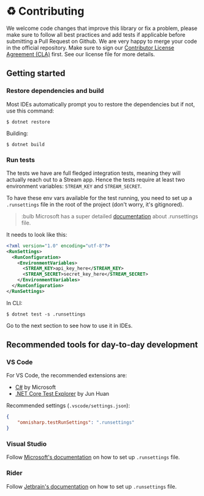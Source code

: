 # :recycle: Contributing

We welcome code changes that improve this library or fix a problem, please make sure to follow all best practices and add tests if applicable before submitting a Pull Request on Github. We are very happy to merge your code in the official repository. Make sure to sign our [Contributor License Agreement (CLA)](https://docs.google.com/forms/d/e/1FAIpQLScFKsKkAJI7mhCr7K9rEIOpqIDThrWxuvxnwUq2XkHyG154vQ/viewform) first. See our license file for more details.

## Getting started

### Restore dependencies and build

Most IDEs automatically prompt you to restore the dependencies but if not, use this command:

```shell
$ dotnet restore
```

Building:

```shell
$ dotnet build
```

### Run tests

The tests we have are full fledged integration tests, meaning they will actually reach out to a Stream app. Hence the tests require at least two environment variables: `STREAM_KEY` and `STREAM_SECRET`.

To have these env vars available for the test running, you need to set up a `.runsettings` file in the root of the project (don't worry, it's gitignored).

> :bulb Microsoft has a super detailed [documentation](https://docs.microsoft.com/en-us/visualstudio/test/configure-unit-tests-by-using-a-dot-runsettings-file) about .runsettings file.
  
It needs to look like this:

```xml
<?xml version="1.0" encoding="utf-8"?>
<RunSettings>
  <RunConfiguration>
    <EnvironmentVariables>
      <STREAM_KEY>api_key_here</STREAM_KEY>
      <STREAM_SECRET>secret_key_here</STREAM_SECRET>
    </EnvironmentVariables>
  </RunConfiguration>
</RunSettings>
```

In CLI:
```shell
$ dotnet test -s .runsettings
```

Go to the next section to see how to use it in IDEs.

## Recommended tools for day-to-day development

### VS Code

For VS Code, the recommended extensions are:
- [C#](https://marketplace.visualstudio.com/items?itemName=ms-dotnettools.csharp) by Microsoft
- [.NET Core Test Explorer](https://marketplace.visualstudio.com/items?itemName=formulahendry.dotnet-test-explorer) by Jun Huan

Recommended settings (`.vscode/settings.json`):
```json
{
    "omnisharp.testRunSettings": ".runsettings"
}
```

### Visual Studio

Follow [Microsoft's documentation](https://docs.microsoft.com/en-us/visualstudio/test/configure-unit-tests-by-using-a-dot-runsettings-file?view=vs-2022#specify-a-run-settings-file-in-the-ide) on how to set up `.runsettings` file.

### Rider

Follow [Jetbrain's documentation](https://www.jetbrains.com/help/rider/Reference__Options__Tools__Unit_Testing__MSTest.html) on how to set up `.runsettings` file.
